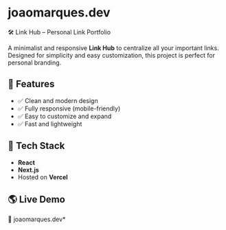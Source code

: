 # joaomarques.dev
🛠 Link Hub – Personal Link Portfolio

A minimalist and responsive **Link Hub** to centralize all your important links. Designed for simplicity and easy customization, this project is perfect for personal branding.

## 🚀 Features
- ✅ Clean and modern design
- ✅ Fully responsive (mobile-friendly)
- ✅ Easy to customize and expand
- ✅ Fast and lightweight

## 🔧 Tech Stack
- **React**
- **Next.js**
- Hosted on **Vercel**

## 🌎 Live Demo
🔗 joaomarques.dev*

